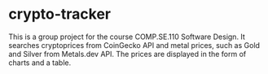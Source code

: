 # crypto-tracker
This is a group project for the course COMP.SE.110 Software Design.
It searches cryptoprices from CoinGecko API and metal prices, such as Gold and Silver from Metals.dev API.
The prices are displayed in the form of charts and a table. 
